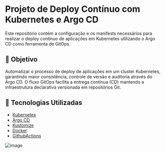 # Projeto de Deploy Contínuo com Kubernetes e Argo CD

Este repositório contém a configuração e os manifests necessários para realizar o deploy contínuo de aplicações em Kubernetes utilizando o Argo CD como ferramenta de GitOps.

## 📌 Objetivo

Automatizar o processo de deploy de aplicações em um cluster Kubernetes, garantindo maior consistência, controle de versão e auditoria através do Argo CD. O fluxo GitOps facilita a entrega contínua (CD) mantendo a infraestrutura declarativa versionada em repositórios Git.

## 🧰 Tecnologias Utilizadas

- [Kubernetes](https://kubernetes.io/)
- [Argo CD](https://argo-cd.readthedocs.io/)
- [Kustomize](https://kustomize.io/)
- [Docker](https://docs.docker.com/)
- [GithubActions](https://github.com/marketplace)

![image](https://github.com/user-attachments/assets/08a9ca9d-600f-442c-8a8f-04b490c4a380)
